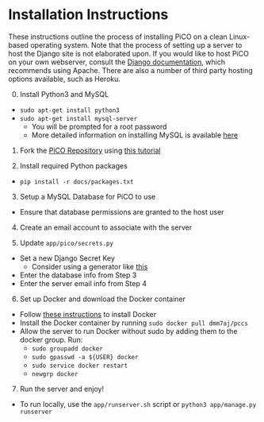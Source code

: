 # Installation Instructions

These instructions outline the process of installing PiCO on a clean Linux-based operating system. Note that the process of setting up a server to host the Django site is not elaborated upon. If you would like to host PiCO on your own webserver, consult the [Django documentation](https://docs.djangoproject.com/en/1.10/howto/deployment/wsgi/modwsgi/), which recommends using Apache. There are also a number of third party hosting options available, such as Heroku.

0. Install Python3 and MySQL
  - `sudo apt-get install python3`
  - `sudo apt-get install mysql-server`
    - You will be prompted for a root password
    - More detailed information on installing MySQL is available [here](https://www.linode.com/docs/databases/mysql/install-mysql-on-ubuntu-14-04)

1. Fork the [PiCO Repository](https://github.com/uva-slp/pico) using [this tutorial](https://help.github.com/articles/fork-a-repo/)

2. Install required Python packages
  - `pip install -r docs/packages.txt`

3. Setup a MySQL Database for PiCO to use
  - Ensure that database permissions are granted to the host user

4. Create an email account to associate with the server

5. Update `app/pico/secrets.py`
  - Set a new Django Secret Key
  	- Consider using a generator like [this](http://www.miniwebtool.com/django-secret-key-generator/)
  - Enter the database info from Step 3
  - Enter the server email info from Step 4

6. Set up Docker and download the Docker container
  - Follow [these instructions](https://docs.docker.com/engine/installation/linux/ubuntu/#install-docker) to install Docker
  - Install the Docker container by running `sudo docker pull dmm7aj/pccs`
  - Allow the server to run Docker without sudo by adding them to the docker group. Run:
    - `sudo groupadd docker`
	- `sudo gpasswd -a ${USER} docker`
	- `sudo service docker restart`
	- `newgrp docker`

7. Run the server and enjoy!
  - To run locally, use the `app/runserver.sh` script or `python3 app/manage.py runserver`
